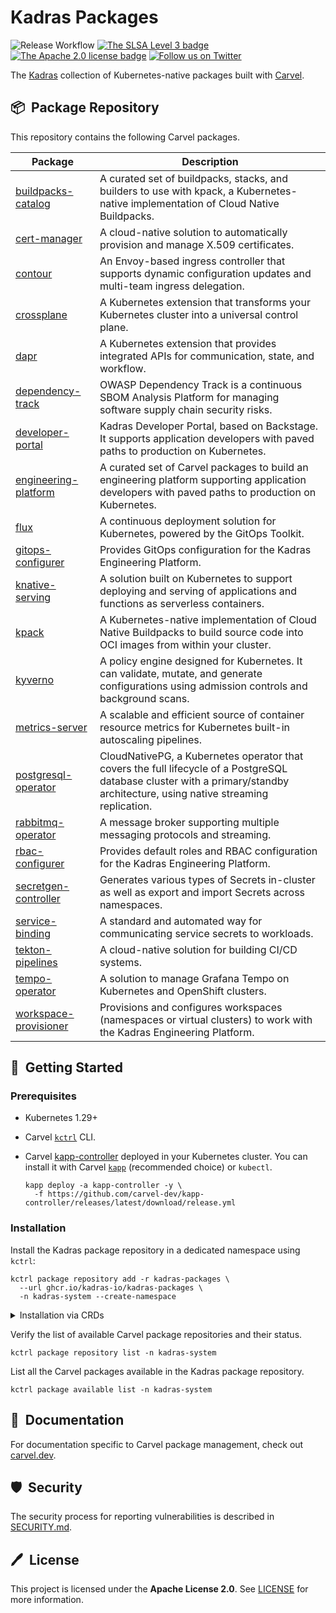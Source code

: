 # Kadras Packages

![Release Workflow](https://github.com/kadras-io/kadras-packages/actions/workflows/release.yml/badge.svg)
[![The SLSA Level 3 badge](https://slsa.dev/images/gh-badge-level3.svg)](https://slsa.dev/spec/v1.0/levels)
[![The Apache 2.0 license badge](https://img.shields.io/badge/License-Apache_2.0-blue.svg)](https://opensource.org/licenses/Apache-2.0)
[![Follow us on Twitter](https://img.shields.io/static/v1?label=Twitter&message=Follow&color=1DA1F2)](https://twitter.com/kadrasIO)

The [Kadras](https://kadras.io) collection of Kubernetes-native packages built with [Carvel](https://carvel.dev).

## 📦&nbsp; Package Repository

This repository contains the following Carvel packages.

| Package | Description |
|---------|-------------|
| [buildpacks-catalog](https://github.com/kadras-io/buildpacks-catalog) | A curated set of buildpacks, stacks, and builders to use with kpack, a Kubernetes-native implementation of Cloud Native Buildpacks. |
| [cert-manager](https://github.com/kadras-io/package-for-cert-manager) | A cloud-native solution to automatically provision and manage X.509 certificates. |
| [contour](https://github.com/kadras-io/package-for-contour) | An Envoy-based ingress controller that supports dynamic configuration updates and multi-team ingress delegation. |
| [crossplane](https://github.com/kadras-io/package-for-crossplane) | A Kubernetes extension that transforms your Kubernetes cluster into a universal control plane. |
| [dapr](https://github.com/kadras-io/package-for-dapr) | A Kubernetes extension that provides integrated APIs for communication, state, and workflow. |
| [dependency-track](https://github.com/kadras-io/package-for-dependency-track) | OWASP Dependency Track is a continuous SBOM Analysis Platform for managing software supply chain security risks. |
| [developer-portal](https://github.com/kadras-io/package-for-developer-portal) | Kadras Developer Portal, based on Backstage. It supports application developers with paved paths to production on Kubernetes. |
| [engineering-platform](https://github.com/kadras-io/engineering-platform) | A curated set of Carvel packages to build an engineering platform supporting application developers with paved paths to production on Kubernetes. |
| [flux](https://github.com/kadras-io/package-for-flux) | A continuous deployment solution for Kubernetes, powered by the GitOps Toolkit. |
| [gitops-configurer](https://github.com/kadras-io/gitops-configurer) | Provides GitOps configuration for the Kadras Engineering Platform. |
| [knative-serving](https://github.com/kadras-io/package-for-knative-serving) | A solution built on Kubernetes to support deploying and serving of applications and functions as serverless containers. |
| [kpack](https://github.com/kadras-io/package-for-kpack) | A Kubernetes-native implementation of Cloud Native Buildpacks to build source code into OCI images from within your cluster. |
| [kyverno](https://github.com/kadras-io/package-for-kyverno) | A policy engine designed for Kubernetes. It can validate, mutate, and generate configurations using admission controls and background scans. |
| [metrics-server](https://github.com/kadras-io/package-for-metrics-server) | A scalable and efficient source of container resource metrics for Kubernetes built-in autoscaling pipelines. |
| [postgresql-operator](https://github.com/kadras-io/package-for-postgresql-operator) | CloudNativePG, a Kubernetes operator that covers the full lifecycle of a PostgreSQL database cluster with a primary/standby architecture, using native streaming replication. |
| [rabbitmq-operator](https://github.com/kadras-io/package-for-rabbitmq-operator) | A message broker supporting multiple messaging protocols and streaming. |
| [rbac-configurer](https://github.com/kadras-io/rbac-configurer) | Provides default roles and RBAC configuration for the Kadras Engineering Platform. |
| [secretgen-controller](https://github.com/kadras-io/package-for-secretgen-controller) | Generates various types of Secrets in-cluster as well as export and import Secrets across namespaces. |
| [service-binding](https://github.com/kadras-io/package-for-service-binding) | A standard and automated way for communicating service secrets to workloads. |
| [tekton-pipelines](https://github.com/kadras-io/package-for-tekton-pipelines) | A cloud-native solution for building CI/CD systems. |
| [tempo-operator](https://github.com/kadras-io/package-for-tempo-operator) | A solution to manage Grafana Tempo on Kubernetes and OpenShift clusters. |
| [workspace-provisioner](https://github.com/kadras-io/workspace-provisioner) | Provisions and configures workspaces (namespaces or virtual clusters) to work with the Kadras Engineering Platform. |

## 🚀&nbsp; Getting Started

### Prerequisites

* Kubernetes 1.29+
* Carvel [`kctrl`](https://carvel.dev/kapp-controller/docs/latest/install/#installing-kapp-controller-cli-kctrl) CLI.
* Carvel [kapp-controller](https://carvel.dev/kapp-controller) deployed in your Kubernetes cluster. You can install it with Carvel [`kapp`](https://carvel.dev/kapp/docs/latest/install) (recommended choice) or `kubectl`.

  ```shell
  kapp deploy -a kapp-controller -y \
    -f https://github.com/carvel-dev/kapp-controller/releases/latest/download/release.yml
  ```

### Installation

Install the Kadras package repository in a dedicated namespace using `kctrl`:

  ```shell
  kctrl package repository add -r kadras-packages \
    --url ghcr.io/kadras-io/kadras-packages \
    -n kadras-system --create-namespace
  ```

<details><summary>Installation via CRDs</summary>
Instead of installing the Kadras package repository with `kctrl`, you can apply the necessary Carvel CRDs directly using [`kapp`](https://carvel.dev/kapp/docs/latest/install), `kubectl` or a GitOps operator.

  ```shell
  kubectl create namespace kadras-system
  kapp deploy -a kadras-repo -n kadras-system -y \
    -f https://github.com/kadras-io/kadras-packages/releases/latest/download/package-repository.yml
  ```
</details>

Verify the list of available Carvel package repositories and their status.

  ```shell
  kctrl package repository list -n kadras-system
  ```

List all the Carvel packages available in the Kadras package repository.

  ```shell
  kctrl package available list -n kadras-system
  ```

## 📙&nbsp; Documentation

For documentation specific to Carvel package management, check out [carvel.dev](https://carvel.dev/kapp-controller/docs/latest/packaging).

## 🛡️&nbsp; Security

The security process for reporting vulnerabilities is described in [SECURITY.md](SECURITY.md).

## 🖊️&nbsp; License

This project is licensed under the **Apache License 2.0**. See [LICENSE](LICENSE) for more information.
